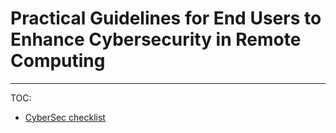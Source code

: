 # Practical Guidelines for End Users to Enhance Cybersecurity in Remote Computing
---

TOC:
 * [CyberSec checklist](cyberSec-checklist.md)
